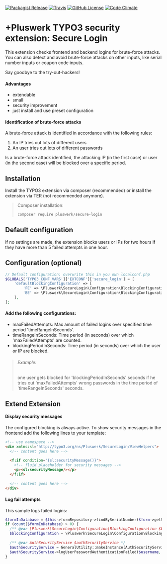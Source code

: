 [![Packagist Release](https://img.shields.io/packagist/v/pluswerk/secure-login.svg?style=flat-square)](https://packagist.org/packages/pluswerk/secure-login)
[![Travis](https://img.shields.io/travis/pluswerk/secure_login.svg?style=flat-square)](https://travis-ci.org/pluswerk/secure_login)
[![GitHub License](https://img.shields.io/github/license/pluswerk/secure_login.svg?style=flat-square)](https://github.com/pluswerk/secure_login/blob/master/LICENSE.txt)
[![Code Climate](https://img.shields.io/codeclimate/github/pluswerk/secure_login.svg?style=flat-square)](https://codeclimate.com/github/pluswerk/secure_login)

# +Pluswerk TYPO3 security extension: Secure Login
This extension checks frontend and backend logins for brute-force attacks.
You can also detect and avoid brute-force attacks on other inputs, like serial number inputs or coupon code inputs.

Say goodbye to the try-out-hackers!

#### Advantages
* extendable 
* small
* security improvement
* just install and use preset configuration

#### Identification of brute-force attacks
A brute-force attack is identified in accordance with the following rules:
1. An IP tries out lots of different users
2. An user tries out lots of different passwords

Is a brute-force attack identified, the attacking IP (in the first case) or user (in the second case) will be blocked 
over a specific period.


## Installation
Install the TYPO3 extension via composer (recommended) or install the extension via TER (not recommended anymore).

> Composer installation:
>
> ```bash
> composer require pluswerk/secure-login
> ```


## Default configuration
If no settings are made, the extension blocks users or IPs for two hours if they have more than 5 failed attempts 
in one hour.


## Configuration (optional)

```php
// Default configuration: overwrite this in you own localconf.php
$GLOBALS['TYPO3_CONF_VARS']['EXTCONF']['secure_login'] = [
    'defaultBlockingConfiguration' => [
        'FE' => \Pluswerk\SecureLogin\Configuration\BlockingConfiguration::createConfig(),
        'BE' => \Pluswerk\SecureLogin\Configuration\BlockingConfiguration::createConfig(),
    ],
];
```

#### Add the following configurations:

* maxFailedAttempts: Max amount of failed logins over specified time period 'timeRangeInSeconds'.
* timeRangeInSeconds: Time period (in seconds) over which 'maxFailedAttempts' are counted.
* blockingPeriodInSeconds: Time period (in seconds) over which the user or IP are blocked.

> ###### Example:
> one user gets blocked for 'blockingPeriodInSeconds' seconds if he tries out 'maxFailedAttempts' wrong passwords 
> in the time period of 'timeRangeInSeconds' seconds.


## Extend Extension

#### Display security messages
The configured blocking is always active. To show security messages in the frontend add the following lines to your template:

```html 
<!-- use namespace -->
<div xmlns:sl="http://typo3.org/ns/Pluswerk/SecureLogin/ViewHelpers"> 
  <!-- content goes here -->
  
  <f:if condition="{sl:securityMessage()}">
    <!-- fluid placeholder for security messages -->
    <p><sl:securityMessage/></p>
  </f:if>
  
  <!-- content goes here -->
</div> 
```

#### Log fail attempts
This sample logs failed logins:

```php 
$formInDatabase = $this->formRepository->findBySerialNumber($form->getSerialNumber()); 
if (count($formInDatabase) > 0) { 
  /** @var \Pluswerk\SecureLogin\Configuration\BlockingConfiguration $blockingConfiguration */ 
  $blockingConfiguration = \Pluswerk\SecureLogin\Configuration\BlockingConfiguration::createConfig();
  
  /** @var AuthSecurityService $authSecurityService */
  $authSecurityService = GeneralUtility::makeInstance(AuthSecurityService::class);
  $authSecurityService->logUserPasswordAuthenticationFailed($username, $password);
} 
```
